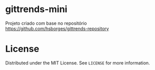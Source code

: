 # gittrends-mini

Projeto criado com base no repositório https://github.com/hsborges/gittrends-repository

# License

Distributed under the MIT License. See `LICENSE` for more information.
